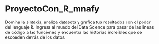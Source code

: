 # ProyectoCon_R_mnafy
Domina la sintaxis, analiza datasets y grafica tus resultados con el poder del lenguaje R. Ingresa al mundo del Data Science para pasar de las líneas de código a las funciones y encuentra las historias increíbles que se esconden detrás de los datos.
